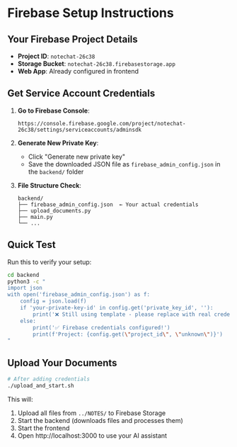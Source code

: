 # Firebase Setup Instructions

## Your Firebase Project Details
- **Project ID**: `notechat-26c38`
- **Storage Bucket**: `notechat-26c38.firebasestorage.app`
- **Web App**: Already configured in frontend

## Get Service Account Credentials

1. **Go to Firebase Console**:
   ```
   https://console.firebase.google.com/project/notechat-26c38/settings/serviceaccounts/adminsdk
   ```

2. **Generate New Private Key**:
   - Click "Generate new private key"
   - Save the downloaded JSON file as `firebase_admin_config.json` in the `backend/` folder

3. **File Structure Check**:
   ```
   backend/
   ├── firebase_admin_config.json  ← Your actual credentials
   ├── upload_documents.py
   ├── main.py
   └── ...
   ```

## Quick Test
Run this to verify your setup:
```bash
cd backend
python3 -c "
import json
with open('firebase_admin_config.json') as f:
    config = json.load(f)
    if 'your-private-key-id' in config.get('private_key_id', ''):
        print('❌ Still using template - please replace with real credentials')
    else:
        print('✅ Firebase credentials configured!')
        print(f'Project: {config.get(\"project_id\", \"unknown\")}')
"
```

## Upload Your Documents
```bash
# After adding credentials
./upload_and_start.sh
```

This will:
1. Upload all files from `../NOTES/` to Firebase Storage
2. Start the backend (downloads files and processes them)
3. Start the frontend
4. Open http://localhost:3000 to use your AI assistant
